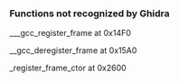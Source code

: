 ### Functions not recognized by Ghidra

___gcc_register_frame at 0x14F0

__gcc_deregister_frame at 0x15A0

_register_frame_ctor at 0x2600
